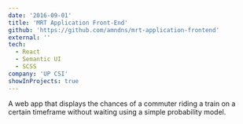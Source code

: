 ```yaml
---
date: '2016-09-01'
title: 'MRT Application Front-End'
github: 'https://github.com/amndns/mrt-application-frontend'
external: ''
tech:
  - React
  - Semantic UI
  - SCSS
company: 'UP CSI'
showInProjects: true
---
```


A web app that displays the chances of a commuter riding a train on a certain timeframe without waiting using a simple probability model.
